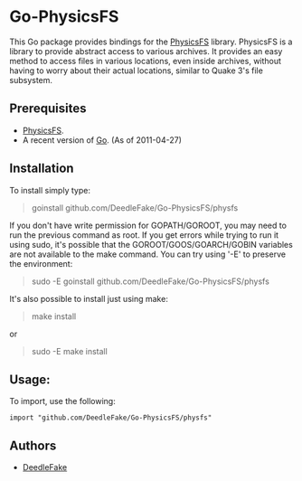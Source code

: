 Go-PhysicsFS
======

This Go package provides bindings for the [PhysicsFS][physfs] library. PhysicsFS is a library to provide abstract access to various archives. It provides an easy method to access files in various locations, even inside archives, without having to worry about their actual locations, similar to Quake 3's file subsystem.

Prerequisites
-------------

 * [PhysicsFS][physfs].
 * A recent version of [Go][go]. (As of 2011-04-27)

Installation
------------

To install simply type:

> goinstall github.com/DeedleFake/Go-PhysicsFS/physfs

If you don't have write permission for GOPATH/GOROOT, you may need to run the previous command as root. If you get errors while trying to run it using sudo, it's possible that the GOROOT/GOOS/GOARCH/GOBIN variables are not available to the make command. You can try using '-E' to preserve the environment:

> sudo -E goinstall github.com/DeedleFake/Go-PhysicsFS/physfs

It's also possible to install just using make:

> make install

or

> sudo -E make install

Usage:
------

To import, use the following:

    import "github.com/DeedleFake/Go-PhysicsFS/physfs"

Authors
-------

 * [DeedleFake](https://github.com/DeedleFake)

[physfs]: http://www.icculus.org/physfs/
[go]: http://www.golang.org

<!--
    vim:ts=4 sw=4 et
-->
